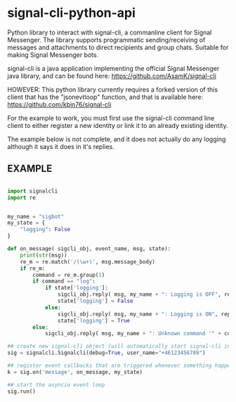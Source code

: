 # signal-cli-python-api
Python library to interact with signal-cli, a commanline client for Signal Messenger. The library supports programmatic sending/receiving of messages and attachments to direct recipients and group chats. Suitable for making Signal Messenger bots.

signal-cli is a java application implementing the official Signal Messenger java library, and can be found here:
https://github.com/AsamK/signal-cli

HOWEVER: This python library currently requires a forked version of this client that has the "jsonevtloop" function, and that is available here:
https://github.com/kbin76/signal-cli

For the example to work, you must first use the signal-cli command line client to either register a new identity or link it to an already existing identity.

The example below is not complete, and it does not actually do any logging although it says it does in it's replies.

## EXAMPLE

```python

import signalcli
import re


my_name = "sigbot"
my_state = {
	"logging": False
}

def on_message( sigcli_obj, event_name, msg, state):
	print(str(msg))
	re_m = re.match('/(\w+)', msg.message_body)
	if re_m:
		command = re_m.group(1)
		if command == "log":
			if state['logging']:
				sigcli_obj.reply( msg, my_name + ": Logging is OFF", reply_to_sent_messages=True)
				state['logging'] = False
			else:
				sigcli_obj.reply( msg, my_name + ": Logging is ON", reply_to_sent_messages=True)
				state['logging'] = True				
		else:
			sigcli_obj.reply( msg, my_name + ": Unknown command '" + command + "'", reply_to_sent_messages=True)

## create new signal-cli object (will automatically start signal-cli in the background)
sig = signalcli.Signalcli(debug=True, user_name="+46123456789")

## register event callbacks that are triggered whenever something happens
k = sig.on('message', on_message, my_state)

## start the asyncio event loop
sig.run()


```


